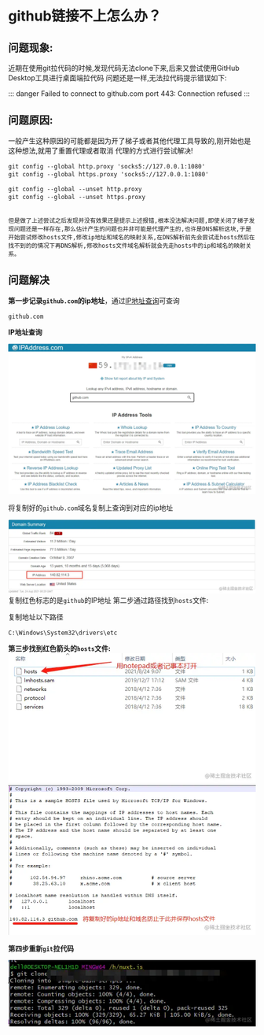 # github链接不上怎么办？


## 问题现象:
近期在使用git拉代码的时候,发现代码无法clone下来,后来又尝试使用GitHub Desktop工具进行桌面端拉代码
问题还是一样,无法拉代码提示错误如下:

::: danger
Failed to connect to github.com port 443: Connection refused
:::

## 问题原因:
一般产生这种原因的可能都是因为开了梯子或者其他代理工具导致的,刚开始也是这种想法,就用了重置代理或者取消
代理的方式进行尝试解决!

```shell
git config --global http.proxy 'socks5://127.0.0.1:1080'
git config --global https.proxy 'socks5://127.0.0.1:1080'
```

```shell
git config --global --unset http.proxy
git config --global --unset https.proxy
```


<code>
但是做了上述尝试之后发现并没有效果还是提示上述报错,根本没法解决问题,即使关闭了梯子发现问题还是一样存在,那么估计产生的问题也并非可能是代理产生的,也许是DNS解析这块,于是开始尝试修改hosts文件,修改ip地址和域名的映射关系,在DNS解析前先会尝试走hosts然后在找不到的的情况下再DNS解析,修改hosts文件域名解析就会先走hosts中的ip和域名的映射关系。
</code>

## 问题解决

**第一步记录<code>github.com</code>的ip地址**，通过[IP地址查询](https://link.juejin.cn/?target=https%3A%2F%2Fwww.ipaddress.com%2F)可查询


```shell
github.com
```

**IP地址查询**

![An image](/ipaddress.webp)

将复制好的<code>github.com</code>域名复制上查询到对应的ip地址

![An image](/ip.webp)
复制红色标志的是<code>github</code>的IP地址
第二步通过路径找到<code>hosts</code>文件:


复制地址以下路径
```shell
C:\Windows\System32\drivers\etc
```


**第三步找到红色箭头的<code>hosts</code>文件:**
![An image](/host.webp)
![An image](/genggai.webp)


**第四步重新<code>git</code>拉代码**

![An image](/git.webp)